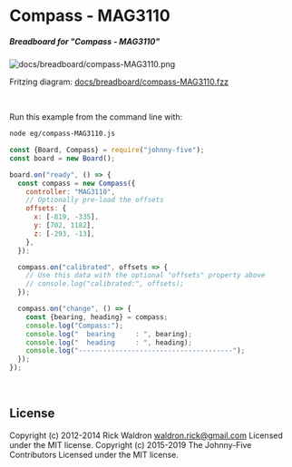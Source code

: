 <!--remove-start-->

# Compass - MAG3110

<!--remove-end-->






##### Breadboard for "Compass - MAG3110"



![docs/breadboard/compass-MAG3110.png](breadboard/compass-MAG3110.png)<br>

Fritzing diagram: [docs/breadboard/compass-MAG3110.fzz](breadboard/compass-MAG3110.fzz)

&nbsp;




Run this example from the command line with:
```bash
node eg/compass-MAG3110.js
```


```javascript
const {Board, Compass} = require("johnny-five");
const board = new Board();

board.on("ready", () => {
  const compass = new Compass({
    controller: "MAG3110",
    // Optionally pre-load the offsets
    offsets: {
      x: [-819, -335],
      y: [702, 1182],
      z: [-293, -13],
    },
  });

  compass.on("calibrated", offsets => {
    // Use this data with the optional "offsets" property above
    // console.log("calibrated:", offsets);
  });

  compass.on("change", () => {
    const {bearing, heading} = compass;
    console.log("Compass:");
    console.log("  bearing     : ", bearing);
    console.log("  heading     : ", heading);
    console.log("--------------------------------------");
  });
});

```








&nbsp;

<!--remove-start-->

## License
Copyright (c) 2012-2014 Rick Waldron <waldron.rick@gmail.com>
Licensed under the MIT license.
Copyright (c) 2015-2019 The Johnny-Five Contributors
Licensed under the MIT license.

<!--remove-end-->
